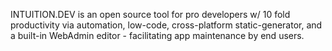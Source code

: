 INTUITION.DEV is an open source tool for pro developers w/ 10 fold productivity 
via automation, low-code, cross-platform static-generator, and a built-in WebAdmin editor - facilitating app maintenance by end users.
